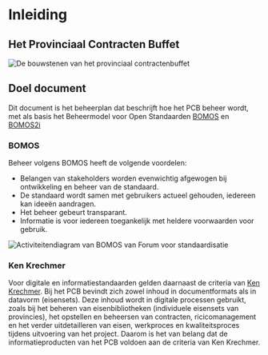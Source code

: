 # Inleiding


## Het Provinciaal Contracten Buffet
![De bouwstenen van het provinciaal contractenbuffet](./hoofdstukken/media/pcblegoblokken.jpeg.jpg "De bouwstenen van het provinciaal contractenbuffet")


## Doel document
Dit document is het beheerplan dat beschrijft hoe het PCB beheer wordt, met als basis het Beheermodel voor Open Standaarden [BOMOS](https://www.forumstandaardisatie.nl/sites/bfs/files/proceedings/FS22-10-04%204b%20BOMOS.pdf) en [BOMOS2i](https://www.geonovum.nl/uploads/documents/BOMOS2i.pdf)


### BOMOS
Beheer volgens BOMOS heeft de volgende voordelen:
*	Belangen van stakeholders worden evenwichtig afgewogen bij ontwikkeling en beheer van de standaard.
*	De standaard wordt samen met gebruikers actueel gehouden, iedereen kan ideeën aandragen.
*	Het beheer gebeurt transparant.
*	Informatie is voor iedereen toegankelijk met heldere voorwaarden voor gebruik.

![Activiteitendiagram van BOMOS van Forum voor standaardisatie](./hoofdstukken/media/bomos.PNG "Activiteitendiagram van Beheermodel voor Open Standaarden (BOMOS) van Forum voor standaardisatie")

### Ken Krechmer
Voor digitale en informatiestandaarden gelden daarnaast de criteria van [Ken Krechmer](https://www.csrstds.com/OpnStdsCallforAction.pdf). Bij het PCB bevindt zich zowel inhoud in documentformats als in datavorm (eisensets). Deze inhoud wordt in digitale processen gebruikt, zoals bij het beheren van eisenbibliotheken (individuele eisensets van provincies), het opstellen en beheersen van contracten, ricicomanagement en het verder uitdetailleren van eisen, werkproces en kwaliteitsproces tijdens uitvoering van het project. Daarom is het van belang dat de informatieproducten van het PCB voldoen aan de criteria van Ken Krechmer.






